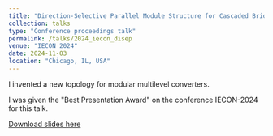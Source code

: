 ```yaml
---
title: "Direction-Selective Parallel Module Structure for Cascaded Bridge and Modular Multilevel Converters with Minimum Transistor Count"
collection: talks
type: "Conference proceedings talk"
permalink: /talks/2024_iecon_disep
venue: "IECON 2024"
date: 2024-11-03
location: "Chicago, IL, USA"
---
```


I invented a new topology for modular multilevel converters. 

I was given the "Best Presentation Award" on the conference IECON-2024 for this talk.

[Download slides here](http://jinshui.me/files/slides_2024_iecon_disep.pdf)
